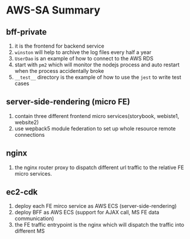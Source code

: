 # AWS-SA Summary

## bff-private 
1. it is the frontend for backend service
2. `winston` will help to archive the log files every half a year
3. `UserDao` is an example of how to connect to the AWS RDS
4. start with `pm2` which will monitor the nodejs process and auto restart when the process accidentally broke
5. `__test__` directory is the example of how to use the `jest` to write test cases


## server-side-rendering (micro FE)
1. contain three different frontend micro services(storybook, webiste1, website2)
2. use wepback5 module federation to set up whole resource remote connections

## nginx
1. the nginx router proxy to dispatch different url traffic to the relative FE micro services.

## ec2-cdk
1. deploy each FE mirco service as AWS ECS (server-side-rendering)
2. deploy BFF as AWS ECS (support for AJAX call, MS FE data communication)
3. the FE traffic entrypoint is the nginx which will dispatch the traffic into different MS

